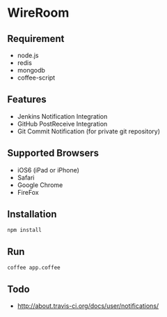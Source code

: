 WireRoom
===========


Requirement
-----------

- node.js
- redis
- mongodb
- coffee-script

Features
--------

* Jenkins Notification Integration
* GitHub PostReceive Integration
* Git Commit Notification (for private git repository)


Supported Browsers
------------------
* iOS6 (iPad or iPhone)
* Safari
* Google Chrome
* FireFox

Installation
------------

    npm install


Run
---

    coffee app.coffee

Todo
----

- http://about.travis-ci.org/docs/user/notifications/

